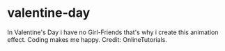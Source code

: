 # valentine-day
In Valentine's Day i have no Girl-Friends that's why i create this animation effect. Coding makes me happy. Credit: OnlineTutorials.
